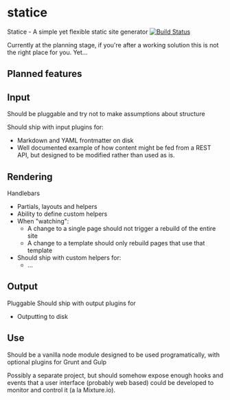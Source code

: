 # statice
Statice - A simple yet flexible static site generator
[![Build Status](https://travis-ci.org/andymantell/statice.svg)](https://travis-ci.org/andymantell/statice)

Currently at the planning stage, if you're after a working solution this is not the right place for you. Yet...

## Planned features
## Input
  Should be pluggable and try  not to make assumptions about structure
  
  Should ship with input plugins for:
  
  * Markdown and YAML frontmatter on disk
  * Well documented example of how content might be fed from a REST API, but designed to be modified rather than used as is.
    
## Rendering
  Handlebars
  * Partials, layouts and helpers
  * Ability to define custom helpers
  * When "watching":
    * A change to a single page should not trigger a rebuild of the entire site
    * A change to a template should only rebuild pages that use that template
  * Should ship with custom helpers for:
    * ...
      
## Output
  Pluggable
  Should ship with output plugins for
  * Outputting to disk


## Use
Should be a vanilla node module designed to be used programatically, with optional plugins for Grunt and Gulp

Possibly a separate project, but should somehow expose enough hooks and events that a user interface (probably web based) could be developed to monitor and control it (a la Mixture.io).
